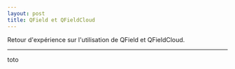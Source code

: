 ```yaml
---
layout: post
title: QField et QFieldCloud
---
```


Retour d'expérience sur l'utilisation de QField et QFieldCloud.

---

toto